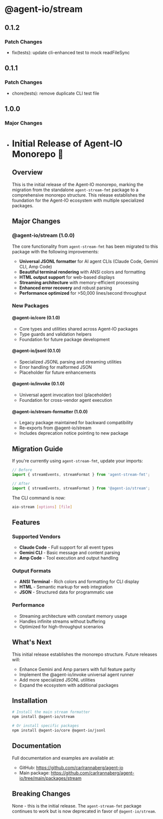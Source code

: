 # @agent-io/stream

## 0.1.2

### Patch Changes

- fix(tests): update cli-enhanced test to mock readFileSync

## 0.1.1

### Patch Changes

- chore(tests): remove duplicate CLI test file

## 1.0.0

### Major Changes

- # Initial Release of Agent-IO Monorepo 🎉

  ## Overview

  This is the initial release of the Agent-IO monorepo, marking the migration from the standalone
  `agent-stream-fmt` package to a comprehensive monorepo structure. This release establishes the
  foundation for the Agent-IO ecosystem with multiple specialized packages.

  ## Major Changes

  ### @agent-io/stream (1.0.0)

  The core functionality from `agent-stream-fmt` has been migrated to this package with the
  following improvements:
  - **Universal JSONL formatter** for AI agent CLIs (Claude Code, Gemini CLI, Amp Code)
  - **Beautiful terminal rendering** with ANSI colors and formatting
  - **HTML output support** for web-based displays
  - **Streaming architecture** with memory-efficient processing
  - **Enhanced error recovery** and robust parsing
  - **Performance optimized** for >50,000 lines/second throughput

  ### New Packages

  #### @agent-io/core (0.1.0)
  - Core types and utilities shared across Agent-IO packages
  - Type guards and validation helpers
  - Foundation for future package development

  #### @agent-io/jsonl (0.1.0)
  - Specialized JSONL parsing and streaming utilities
  - Error handling for malformed JSON
  - Placeholder for future enhancements

  #### @agent-io/invoke (0.1.0)
  - Universal agent invocation tool (placeholder)
  - Foundation for cross-vendor agent execution

  #### @agent-io/stream-formatter (1.0.0)
  - Legacy package maintained for backward compatibility
  - Re-exports from @agent-io/stream
  - Includes deprecation notice pointing to new package

  ## Migration Guide

  If you're currently using `agent-stream-fmt`, update your imports:

  ```typescript
  // Before
  import { streamEvents, streamFormat } from 'agent-stream-fmt';

  // After
  import { streamEvents, streamFormat } from '@agent-io/stream';
  ```

  The CLI command is now:

  ```bash
  aio-stream [options] [file]
  ```

  ## Features

  ### Supported Vendors
  - **Claude Code** - Full support for all event types
  - **Gemini CLI** - Basic message and content parsing
  - **Amp Code** - Tool execution and output handling

  ### Output Formats
  - **ANSI Terminal** - Rich colors and formatting for CLI display
  - **HTML** - Semantic markup for web integration
  - **JSON** - Structured data for programmatic use

  ### Performance
  - Streaming architecture with constant memory usage
  - Handles infinite streams without buffering
  - Optimized for high-throughput scenarios

  ## What's Next

  This initial release establishes the monorepo structure. Future releases will:
  - Enhance Gemini and Amp parsers with full feature parity
  - Implement the @agent-io/invoke universal agent runner
  - Add more specialized JSONL utilities
  - Expand the ecosystem with additional packages

  ## Installation

  ```bash
  # Install the main stream formatter
  npm install @agent-io/stream

  # Or install specific packages
  npm install @agent-io/core @agent-io/jsonl
  ```

  ## Documentation

  Full documentation and examples are available at:
  - GitHub: https://github.com/carlrannaberg/agent-io
  - Main package: https://github.com/carlrannaberg/agent-io/tree/main/packages/stream

  ## Breaking Changes

  None - this is the initial release. The `agent-stream-fmt` package continues to work but is now
  deprecated in favor of `@agent-io/stream`.
